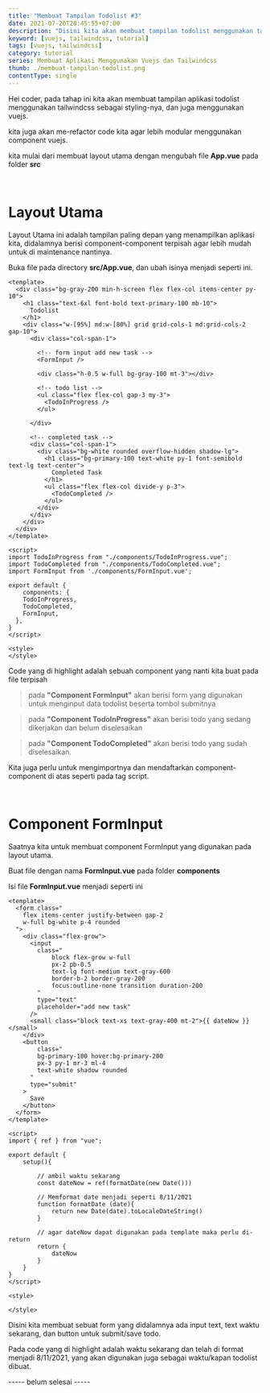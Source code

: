 ```yaml
---
title: "Membuat Tampilan Todolist #3"
date: 2021-07-20T20:45:55+07:00
description: "Disini kita akan membuat tampilan todolist menggunakan tailwindcss sebagai styling-nya, dan refactor code-nya menggunakan component vuejs agar lebih modular dan mudah di maintenance."
keyword: [vuejs, tailwindcss, tutorial]
tags: [vuejs, tailwindcss]
category: tutorial
series: Membuat Aplikasi Menggunakan Vuejs dan Tailwindcss
thumb: ./membuat-tampilan-todolist.png
contentType: single
---
```


Hei coder, pada tahap ini kita akan membuat tampilan aplikasi todolist menggunakan tailwindcss sebagai styling-nya, dan juga menggunakan vuejs.

kita juga akan me-refactor code kita agar lebih modular menggunakan component vuejs.

kita mulai dari membuat layout utama dengan mengubah file **App.vue** pada folder **src**

<br/>

# Layout Utama

Layout Utama ini adalah tampilan paling depan yang menampilkan aplikasi kita, didalamnya berisi component-component terpisah agar lebih mudah untuk di maintenance nantinya.

Buka file pada directory **src/App.vue**, dan ubah isinya menjadi seperti ini.

```html:title=src/App.vue {10,16,28}
<template>
  <div class="bg-gray-200 min-h-screen flex flex-col items-center py-10">
  	<h1 class="text-6xl font-bold text-primary-100 mb-10">
      Todolist
    </h1>
    <div class="w-[95%] md:w-[80%] grid grid-cols-1 md:grid-cols-2 gap-10">
      <div class="col-span-1">

        <!-- form input add new task -->
        <FormInput />

        <div class="h-0.5 w-full bg-gray-100 mt-3"></div>

        <!-- todo list -->
        <ul class="flex flex-col gap-3 my-3">
          <TodoInProgress />
        </ul>
        
      </div>

      <!-- completed task -->
      <div class="col-span-1">
        <div class="bg-white rounded overflow-hidden shadow-lg">
          <h1 class="bg-primary-100 text-white py-1 font-semibold text-lg text-center">
            Completed Task
          </h1>
          <ul class="flex flex-col divide-y p-3">
            <TodoCompleted />
          </ul>
        </div>
      </div>
    </div>
  </div>
</template>

<script>
import TodoInProgress from "./components/TodoInProgress.vue";
import TodoCompleted from "./components/TodoCompleted.vue";
import FormInput from './components/FormInput.vue';

export default {
	components: {
    TodoInProgress,
    TodoCompleted,
    FormInput,
  },
}
</script>

<style>
</style>
```

Code yang di highlight adalah sebuah component yang nanti kita buat pada file terpisah

> pada **"Component FormInput"** akan berisi form yang digunakan untuk menginput data todolist beserta tombol submitnya

> pada **"Component TodoInProgress"** akan berisi todo yang sedang dikerjakan dan belum diselesaikan

> pada **"Component TodoCompleted"** akan berisi todo yang sudah diselesaikan.

Kita juga perlu untuk mengimportnya dan mendaftarkan component-component di atas seperti pada tag script.

<br/>

# Component FormInput

Saatnya kita untuk membuat component FormInput yang digunakan pada layout utama.

Buat file dengan nama **FormInput.vue** pada folder **components**

Isi file **FormInput.vue** menjadi seperti ini

```html:title=components/FormInput.vue {18}
<template>
  <form class="
  	flex items-center justify-between gap-2
  	w-full bg-white p-4 rounded 
  ">
    <div class="flex-grow">
      <input
      	class="
        	block flex-grow w-full 
        	px-2 pb-0.5 
        	text-lg font-medium text-gray-600
        	border-b-2 border-gray-200 
        	focus:outline-none transition duration-200
        "
        type="text" 
        placeholder="add new task"
      />
      <small class="block text-xs text-gray-400 mt-2">{{ dateNow }}</small>
    </div>
    <button
    	class="
      	bg-primary-100 hover:bg-primary-200 
      	px-3 py-1 mr-3 ml-4
      	text-white shadow rounded 
      "
      type="submit" 
    >
      Save
    </button>
  </form>
</template>

<script>
import { ref } from "vue";
	
export default {
	setup(){

		// ambil waktu sekarang
		const dateNow = ref(formatDate(new Date()))
		
		// Memformat date menjadi seperti 8/11/2021
		function formatDate (date){
			return new Date(date).toLocaleDateString()
		}

		// agar dateNow dapat digunakan pada template maka perlu di-return
		return {
			dateNow
		}
	}
}
</script>

<style>

</style>
```

Disini kita membuat sebuat form yang didalamnya ada input text, text waktu sekarang, dan button untuk submit/save todo.

Pada code yang di highlight adalah waktu sekarang dan telah di format menjadi 8/11/2021, yang akan digunakan juga sebagai waktu/kapan todolist dibuat.


----- belum selesai -----